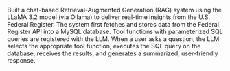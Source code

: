 Built a chat-based Retrieval-Augmented Generation (RAG) system using the LLaMA 3.2 model (via Ollama) to deliver real-time insights from the U.S. Federal Register. The system first fetches and stores data from the Federal Register API into a MySQL database. Tool functions with parameterized SQL queries are registered with the LLM. When a user asks a question, the LLM selects the appropriate tool function, executes the SQL query on the database, receives the results, and generates a summarized, user-friendly response.
